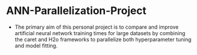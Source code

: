 # ANN-Parallelization-Project

* The primary aim of this personal project is to compare and improve artificial neural network training times for large datasets by combining the caret and H2o frameworks to parallelize both hyperparameter tuning and model fitting. 
